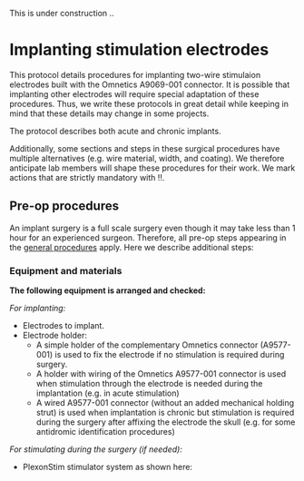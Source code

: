 This is under construction ..
# Implanting stimulation electrodes

This protocol details procedures for implanting two-wire stimulaion electrodes built with the Omnetics A9069-001 connector. It is possible that implanting other electrodes will require special adaptation of these procedures. Thus, we write these protocols in great detail while keeping in mind that these details may change in some projects. 

The protocol describes both acute and chronic implants. 

Additionally, some sections and steps in these surgical procedures have multiple alternatives (e.g. wire material, width, and coating). We therefore anticipate lab members will shape these procedures for their work. We mark actions that are strictly mandatory with :bangbang:.

## Pre-op procedures
An implant surgery is a full scale surgery even though it may take less than 1 hour for an experienced surgeon. Therefore, all pre-op steps appearing in the [general procedures](https://github.com/NeuralSyntaxLab/lab-handbook/blob/main/Surgical%20Procedures/general_surgical_procedures.md) apply.
Here we describe additional steps:

### Equipment and materials
**The following equipment is arranged and checked:**

*For implanting:*
* Electrodes to implant.
* Electrode holder:
	- A simple holder of the complementary Omnetics connector (A9577-001) is used to fix the electrode if no stimulation is required during surgery.
	- A holder with wiring of the Omnetics A9577-001 connector is used when stimulation through the electrode is needed during the implantation (e.g. in acute stimulation)
	- A wired A9577-001 connector (without an added mechanical holding strut) is used when implantation is chronic but stimulation is required during the surgery after affixing the electrode the skull (e.g. for some antidromic identification procedures)

*For stimulating during the surgery (if needed):*
* PlexonStim stimulator system as shown here:
